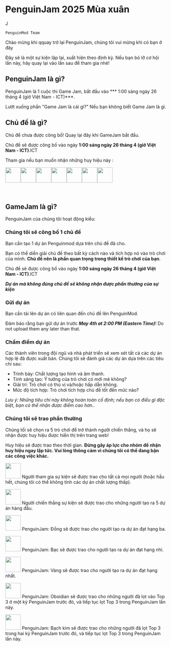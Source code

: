 # PenguinJam 2025 Mùa xuân

<!-- Try not to touch the ```host or ```collab sections, they are direct user links -->
<!-- You should translate ```warning sections though. -->J
<!-- ok sir  -->

```host
PenguinMod Team
```

Chào mừng khi qquay trở lại PenguinJam, chúng tôi vui mừng khì có bạn ở đây

Đây sẽ là một sự kiện lặp lại, xuất hiện theo định kỳ. Nếu bạn bỏ lỡ cơ hội lần này, hãy quay lại vào lần sau để tham gia nhé!

## PenguinJam là gì?
PenguinJam là 1 cuộc thi Game Jam, bắt đầu vào *** 1:00 sáng ngày 26 tháng 4 (giờ Việt Nam - ICT)***.

Lướt xuống phần "Game Jam là cái gì?" Nếu bạn không biết Game Jam là gì.

## Chủ đề là gì?
Chủ để chưa được công bố! Quay lại đây khi GameJam bắt đầu.

Chủ đề sẽ được công bố vào ngày **1:00 sáng ngày 26 tháng 4 (giờ Việt Nam - ICT)**.ICT

Tham gia nếu bạn muốn nhận những huy hiệu này :
<div style="display:flex;flex-direction:row">
    <img src="https://penguinmod.com/badges/participant.png" width="48"></img>
    <img src="https://penguinmod.com/badges/eventwinner.png" width="48"></img>
    <img src="https://penguinmod.com/badges/penguinjambronze.png" width="48"></img>
    <img src="https://penguinmod.com/badges/penguinjamsilver.png" width="48"></img>
    <img src="https://penguinmod.com/badges/penguinjamgold.png" width="48"></img>
    <img src="https://penguinmod.com/badges/penguinjamobsidian.png" width="48"></img>
    <img src="https://penguinmod.com/badges/penguinjamplatinum.png" width="48"></img>
</div>
<br></br>

## GameJam là gì?
PenguinJam của chúng tôi hoạt động kiểu:

### Chúng tôi sẽ công bố 1 chủ đề
Bạn cần tạo 1 dự án Penguinmod dựa trên chủ đề đã cho.

Bạn có thể diễn giải chủ đề theo bất kỳ cách nào và tích hợp nó vào trò chơi của mình. **Chủ đề nên là phần quan trọng trong thiết kế trò chơi của bạn**.

Chủ đề sẽ được công bố vào ngày **1:00 sáng ngày 26 tháng 4 (giờ Việt Nam - ICT)**.ICT

***Dự án mà không đúng chủ đề sẽ không nhận được phần thưởng của sự kiện***

### Gửi dự án
Bạn cần tải lên dự án có liên quan đến chủ đề lên PenguinMod.

Đảm bảo rằng bạn gửi dự án trước ***May 4th at 2:00 PM (Eastern Time)***! Do not upload them any later than that.

### Chấm điểm dự án
Các thành viên trong đội ngũ và nhà phát triển sẽ xem xét tất cả các dự án hợp lệ đã được xuất bản. Chúng tôi sẽ đánh giá các dự án dựa trên các tiêu chí sau:
- Trình bày: Chất lượng tạo hình và âm thanh.
- Tính sáng tạo: Ý tưởng của trò chơi có mới mẻ không?
- Giải trí: Trò chơi có thú vị và/hoặc hấp dẫn không.
- Mức độ tích hợp: Trò chơi tích hợp chủ đề tốt đến mức nào?

*Lưu ý: Những tiêu chí này không hoàn toàn cố định; nếu bạn có điều gì đặc biệt, bạn có thể nhận được điểm cao hơn..*

### Chúng tôi sẽ trao phần thưởng
Chúng tối sẽ chọn ra 5 trò chơi để trở thành người chiến thắng, và họ sẽ nhận được huy hiệu được hiển thị trên trang web!

Huy hiệu sẽ được trao theo thời gian. **Đừng gây áp lực cho nhóm để nhận huy hiệu ngay lập tức. Vui lòng thông cảm vì chúng tôi có thể đang bận các công việc khác.**

<img src="https://penguinmod.com/badges/participant.png" width="48"></img>
Người tham gia sự kiện sẽ được trao cho tất cả mọi người (hoặc hầu hết, chúng tôi có thể không tính các dự án chất lượng thấp).

<img src="https://penguinmod.com/badges/eventwinner.png" width="48"></img>
Người chiến thắng sự kiện sẽ được trao cho những người tạo ra 5 dự án hàng đầu.

<img src="https://penguinmod.com/badges/penguinjambronze.png" width="48"></img>
PenguinJam: Đồng sẽ được trao cho người tạo ra dự án đạt hạng ba.

<img src="https://penguinmod.com/badges/penguinjamsilver.png" width="48"></img>
PenguinJam: Bạc sẽ được trao cho người tạo ra dự án đạt hạng nhì.

<img src="https://penguinmod.com/badges/penguinjamgold.png" width="48"></img>
PenguinJam: Vàng sẽ được trao cho người tạo ra dự án đạt hạng nhất.

<img src="https://penguinmod.com/badges/penguinjamobsidian.png" width="48"></img>
PenguinJam: Obsidian sẽ được trao cho những người đã lọt vào Top 3 ở một kỳ PenguinJam trước đó, và tiếp tục lọt Top 3 trong PenguinJam lần này.

<img src="https://penguinmod.com/badges/penguinjamplatinum.png" width="48"></img>
PenguinJam: Bạch kim sẽ được trao cho những người đã lọt Top 3 trong hai kỳ PenguinJam trước đó, và tiếp tục lọt Top 3 trong PenguinJam lần này.